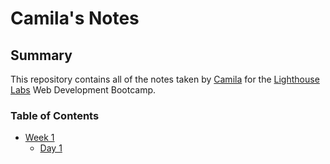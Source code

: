 # Camila's Notes

## Summary

This repository contains all of the notes taken by [Camila](github.com/panoramine) for the [Lighthouse Labs](https://www.lighthouselabs.ca/) Web Development Bootcamp.

### Table of Contents
* [Week 1](/w1)
  * [Day 1](/w1/d1-focal/What-Should-I-Do-For-Lunch-Tips.md)